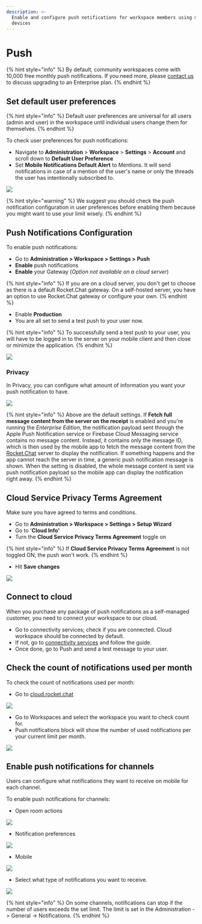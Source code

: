 ```yaml
---
description: >-
  Enable and configure push notifications for workspace members using mobile
  devices
---
```


# Push

{% hint style="info" %}
By default, community workspaces come with 10,000 free monthly push notifications. If you need more, please [contact us](https://www.rocket.chat/sales-contact) to discuss upgrading to an Enterprise plan.
{% endhint %}

## Set default user preferences

{% hint style="info" %}
Default user preferences are universal for all users (admin and user) in the workspace until individual users change them for themselves.
{% endhint %}

To check user preferences for push notifications:

* Navigate to **Administration** > **Workspace** > **Settings** > **Account** and scroll down to **Default User Preference**
* Set **Mobile Notifications Default Alert** to Mentions. It will send notifications in case of a mention of the user's name or only the threads the user has intentionally subscribed to.

![](<../../../.gitbook/assets/image (139).png>)

{% hint style="warning" %}
We suggest you should check the push notification configuration in user preferences before enabling them because you might want to use your limit wisely.
{% endhint %}

## Push Notifications Configuration

To enable push notifications:

* Go to **Administration > Workspace > Settings > Push**
* **Enable** push notifications
* **Enable** your Gateway (_Option not available on a cloud server_)

{% hint style="info" %}
If you are on a cloud server, you don't get to choose as there is a default Rocket.Chat gateway. On a self-hosted server, you have an option to use Rocket.Chat gateway or configure your own.
{% endhint %}

* Enable **Production**
* You are all set to send a test push to your user now.

{% hint style="info" %}
To successfully send a test push to your user, you will have to be logged in to the server on your mobile client and then close or minimize the application.
{% endhint %}

![](<../../../.gitbook/assets/image (141).png>)

### Privacy

In Privacy, you can configure what amount of information you want your push notification to have.

![](<../../../.gitbook/assets/image (142).png>)

{% hint style="info" %}
Above are the default settings. If **Fetch full message content from the server on the receipt** is enabled and you're running the _Enterprise Edition_, the notification payload sent through the Apple Push Notification service or Firebase Cloud Messaging service contains no message content. Instead, it contains only the message ID, which is then used by the mobile app to fetch the message content from the [Rocket.Chat](http://rocket.chat) server to display the notification. If something happens and the app cannot reach the server in time, a generic push notification message is shown. When the setting is disabled, the whole message content is sent via push notification payload so the mobile app can display the notification right away.
{% endhint %}

## Cloud Service Privacy Terms Agreement

Make sure you have agreed to terms and conditions.

* Go to **Administration > Workspace > Settings > Setup Wizard**
* Go to '**Cloud Info'**
* Turn the **Cloud Service Privacy Terms Agreement** toggle on

{% hint style="info" %}
If **Cloud Service Privacy Terms Agreement** is not toggled ON, the push won't work.
{% endhint %}

* Hit **Save changes**

![](<../../../.gitbook/assets/image (155).png>)

## Connect to cloud

When you purchase any package of push notifications as a self-managed customer, you need to connect your workspace to our cloud.

* Go to connectivity services; check if you are connected. Cloud workspace should be connected by default.
* If not, go to [connectivity services](https://docs.rocket.chat/guides/administrator-guides/connectivity-services) and follow the guide.
* Once done, go to Push and send a test message to your user.

## Check the count of notifications used per month

To check the count of notifications used per month:

* Go to [cloud.rocket.chat](http://cloud.rocket.chat)

![](<../../../.gitbook/assets/image (156).png>)

* Go to Workspaces and select the workspace you want to check count for.
* Push notifications block will show the number of used notifications per your current limit per month.

![](<../../../.gitbook/assets/image (157).png>)

## Enable push notifications for channels

Users can configure what notifications they want to receive on mobile for each channel.

To enable push notifications for channels:

* Open room actions

![](<../../../.gitbook/assets/image (158).png>)

* Notification preferences

![](<../../../.gitbook/assets/image (159).png>)

* Mobile

![](<../../../.gitbook/assets/image (160).png>)

* Select what type of notifications you want to receive.

![](<../../../.gitbook/assets/image (161).png>)

{% hint style="info" %}
On some channels, notifications can stop if the number of users exceeds the set limit. The limit is set in the Administration -> General -> Notifications.
{% endhint %}

